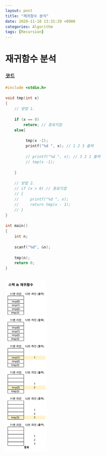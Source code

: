 ```yaml
---
layout: post
title: "재귀함수 분석"
date: 2020-11-10 13:31:29 +0900
categories: Algorithm
tags: [Recursion]
---
```


# 재귀함수 분석

### 코드

```c
#include <stdio.h>

void tmp(int x)
{
    // 방법 1.

    if (x == 0)
        return; // 종료지점
    else{

         tmp(x -1);
         printf("%d ", x); // 1 2 3 출력

         // printf("%d ", x); // 3 2 1 출력
         // tmp(x -1);

    }

    // 방법 2.
    // if (x > 0) // 종료지점
    // {
    //     printf("%d ", x);
    //     return tmp(x - 1);
    // }
}

int main()
{
    int n;

    scanf("%d", &n);

    tmp(n);
    return 0;
}
```

<br/>
<img src="/assets/images/56.png" style="zoom:53%;"  />
<br/>
